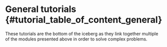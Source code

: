 General tutorials {#tutorial_table_of_content_general}
=================

These tutorials are the bottom of the iceberg as they link together multiple of the modules
presented above in order to solve complex problems.



